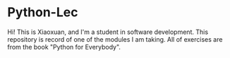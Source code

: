 # Python-Lec
Hi! This is Xiaoxuan, and I'm a student in software development. This repository is record of one of the modules I am taking.
All of exercises are from the book "Python for Everybody".
